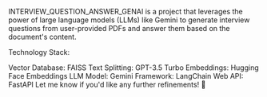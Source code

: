 INTERVIEW_QUESTION_ANSWER_GENAI is a project that leverages the power of large language models (LLMs) like Gemini to generate interview questions from user-provided PDFs and answer them based on the document's content.

Technology Stack:

Vector Database: FAISS
Text Splitting: GPT-3.5 Turbo
Embeddings: Hugging Face Embeddings
LLM Model: Gemini
Framework: LangChain
Web API: FastAPI
Let me know if you'd like any further refinements! 🚀
